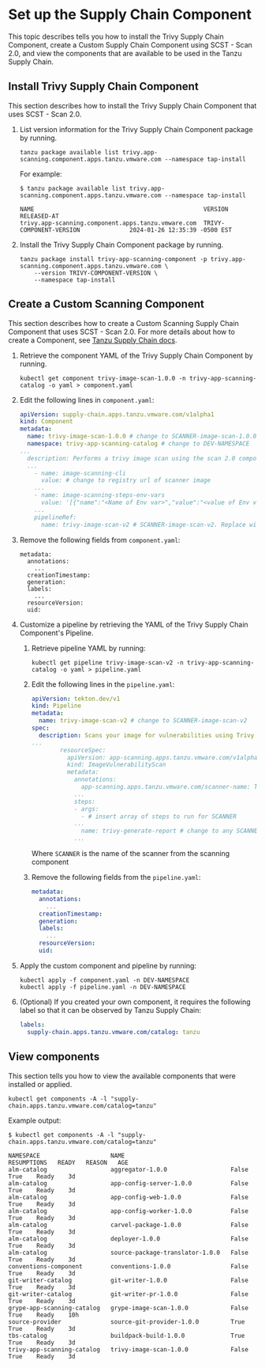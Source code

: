 # Set up the Supply Chain Component

This topic describes tells you how to install the Trivy Supply Chain Component, create a Custom Supply Chain Component using SCST - Scan 2.0, and view the components that are available to be used in the Tanzu Supply Chain.

## <a id="install-trivy-sc"></a> Install Trivy Supply Chain Component

This section describes how to install the Trivy Supply Chain Component that uses SCST - Scan 2.0.

1. List version information for the Trivy Supply Chain Component package by running.

    ```console
    tanzu package available list trivy.app-scanning.component.apps.tanzu.vmware.com --namespace tap-install
    ```

    For example:

    ```console
    $ tanzu package available list trivy.app-scanning.component.apps.tanzu.vmware.com --namespace tap-install

    NAME                                                VERSION                              RELEASED-AT
    trivy.app-scanning.component.apps.tanzu.vmware.com  TRIVY-COMPONENT-VERSION              2024-01-26 12:35:39 -0500 EST
    ```

2. Install the Trivy Supply Chain Component package by running.

    ```console
    tanzu package install trivy-app-scanning-component -p trivy.app-scanning.component.apps.tanzu.vmware.com \
        --version TRIVY-COMPONENT-VERSION \
        --namespace tap-install
    ```

## <a id="customize-scan-component"></a> Create a Custom Scanning Component

This section describes how to create a Custom Scanning Supply Chain Component that uses SCST - Scan 2.0.
For more details about how to create a Component, see [Tanzu Supply Chain docs](../../supply-chain/platform-engineering/tutorials/my-first-component.hbs.md).

1. Retrieve the component YAML of the Trivy Supply Chain Component by running.

      ```console
      kubectl get component trivy-image-scan-1.0.0 -n trivy-app-scanning-catalog -o yaml > component.yaml
      ```

1. Edit the following lines in `component.yaml`:

    ```yaml
    apiVersion: supply-chain.apps.tanzu.vmware.com/v1alpha1
    kind: Component
    metadata:
      name: trivy-image-scan-1.0.0 # change to SCANNER-image-scan-1.0.0
      namespace: trivy-app-scanning-catalog # change to DEV-NAMESPACE
    ...
      description: Performs a trivy image scan using the scan 2.0 components # change trivy to SCANNER
      ...
        - name: image-scanning-cli
          value: # change to registry url of scanner image
        ...
        - name: image-scanning-steps-env-vars
          value: '[{"name":"<Name of Env var>","value":"<value of Env var>"}]' # insert env vars inside nested {}
        ...
        pipelineRef:
          name: trivy-image-scan-v2 # SCANNER-image-scan-v2. Replace with the name of the pipeline created in the next step.
    ```

1. Remove the following fields from `component.yaml`:

    ```console
    metadata:
      annotations:
        ...
      creationTimestamp:
      generation:
      labels:
        ...
      resourceVersion:
      uid:
    ```

1. Customize a pipeline by retrieving the YAML of the Trivy Supply Chain Component's Pipeline.

    1. Retrieve pipeline YAML by running:

          ```console
          kubectl get pipeline trivy-image-scan-v2 -n trivy-app-scanning-catalog -o yaml > pipeline.yaml
          ```

    2. Edit the following lines in the `pipeline.yaml`:

        ```yaml
        apiVersion: tekton.dev/v1
        kind: Pipeline
        metadata:
          name: trivy-image-scan-v2 # change to SCANNER-image-scan-v2
        spec:
          description: Scans your image for vulnerabilities using Trivy # change Trivy to SCANNER
        ...
                resourceSpec:
                  apiVersion: app-scanning.apps.tanzu.vmware.com/v1alpha1
                  kind: ImageVulnerabilityScan
                  metadata:
                    annotations:
                      app-scanning.apps.tanzu.vmware.com/scanner-name: Trivy # change to SCANNER
                    ...
                    steps:
                    - args:
                      - # insert array of steps to run for SCANNER
                    ...
                      name: trivy-generate-report # change to any SCANNER
                    ...
          ```

          Where `SCANNER` is the name of the scanner from the scanning component

    3. Remove the following fields from the `pipeline.yaml`:

        ```yaml
        metadata:
          annotations:
            ...
          creationTimestamp:
          generation:
          labels:
            ...
          resourceVersion:
          uid:
        ```

1. Apply the custom component and pipeline by running:

    ```console
    kubectl apply -f component.yaml -n DEV-NAMESPACE
    kubectl apply -f pipeline.yaml -n DEV-NAMESPACE
    ```

1. (Optional) If you created your own component, it requires the following label so that it can be observed by Tanzu Supply Chain:

    ```yaml
    labels:
      supply-chain.apps.tanzu.vmware.com/catalog: tanzu
    ```

## <a id="how-to-view-component"></a> View components

This section tells you how to view the available components that were installed or applied.

  ```console
  kubectl get components -A -l "supply-chain.apps.tanzu.vmware.com/catalog=tanzu"
  ```

  Example output:

  ```console
  $ kubectl get components -A -l "supply-chain.apps.tanzu.vmware.com/catalog=tanzu"

  NAMESPACE                    NAME                              RESUMPTIONS   READY   REASON   AGE
  alm-catalog                  aggregator-1.0.0                  False         True    Ready    3d
  alm-catalog                  app-config-server-1.0.0           False         True    Ready    3d
  alm-catalog                  app-config-web-1.0.0              False         True    Ready    3d
  alm-catalog                  app-config-worker-1.0.0           False         True    Ready    3d
  alm-catalog                  carvel-package-1.0.0              False         True    Ready    3d
  alm-catalog                  deployer-1.0.0                    False         True    Ready    3d
  alm-catalog                  source-package-translator-1.0.0   False         True    Ready    3d
  conventions-component        conventions-1.0.0                 False         True    Ready    3d
  git-writer-catalog           git-writer-1.0.0                  False         True    Ready    3d
  git-writer-catalog           git-writer-pr-1.0.0               False         True    Ready    3d
  grype-app-scanning-catalog   grype-image-scan-1.0.0            False         True    Ready    10h
  source-provider              source-git-provider-1.0.0         True          True    Ready    3d
  tbs-catalog                  buildpack-build-1.0.0             True          True    Ready    3d
  trivy-app-scanning-catalog   trivy-image-scan-1.0.0            False         True    Ready    3d
  ```

